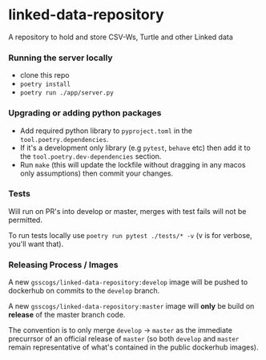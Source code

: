 # linked-data-repository
A repository to hold and store CSV-Ws, Turtle and other Linked data


### Running the server locally

* clone this repo
* `poetry install`
* `poetry run ./app/server.py`


### Upgrading or adding python packages

* Add required python library to `pyproject.toml` in the `tool.poetry.dependencies`.
* If it's a development only library (e.g `pytest`, `behave` etc) then add it to the `tool.poetry.dev-dependencies` section.
* Run `make` (this will update the lockfile without dragging in any macos only assumptions) then commit your changes.


### Tests

Will run on PR's into develop or master, merges with test fails will not be permitted.

To run tests locally use `poetry run pytest ./tests/* -v` (v is for verbose, you'll want that).

### Releasing Process / Images

A new `gsscogs/linked-data-repository:develop` image will be pushed to dockerhub on commits to the `develop` branch.

A new `gsscogs/linked-data-repository:master` image will **only** be build on **release** of the master branch code.

The convention is to only merge `develop` -> `master` as the immediate precurrsor of an official release of `master` (so both `develop` and `master` remain representative of what's contained in the public dockerhub images).

